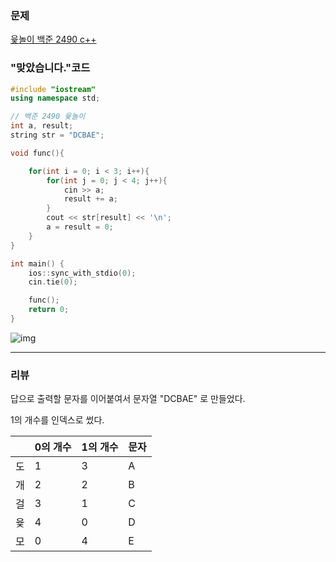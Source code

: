 ### 문제

[윷놀이 백준 2490 c++](https://www.acmicpc.net/problem/2490)



### "맞았습니다."코드 

```c++
#include "iostream"
using namespace std;

// 백준 2490 윷놀이
int a, result;
string str = "DCBAE";

void func(){

    for(int i = 0; i < 3; i++){
        for(int j = 0; j < 4; j++){
            cin >> a;
            result += a;
        }
        cout << str[result] << '\n';
        a = result = 0;
    }
}

int main() {
    ios::sync_with_stdio(0);
    cin.tie(0);

    func();
    return 0;
}
```

![img](https://blog.kakaocdn.net/dn/vuxjq/btrlEJpEP2k/f97qUe9aOipGMuSpAB1i2k/img.png)

------

### 리뷰 



답으로 출력할 문자를 이어붙여서 문자열 "DCBAE" 로 만들었다. 

1의 개수를 인덱스로 썼다. 

|      | 0의 개수 | 1의 개수 | 문자 |
| ---- | -------- | -------- | ---- |
| 도   | 1        | 3        | A    |
| 개   | 2        | 2        | B    |
| 걸   | 3        | 1        | C    |
| 윷   | 4        | 0        | D    |
| 모   | 0        | 4        | E    |